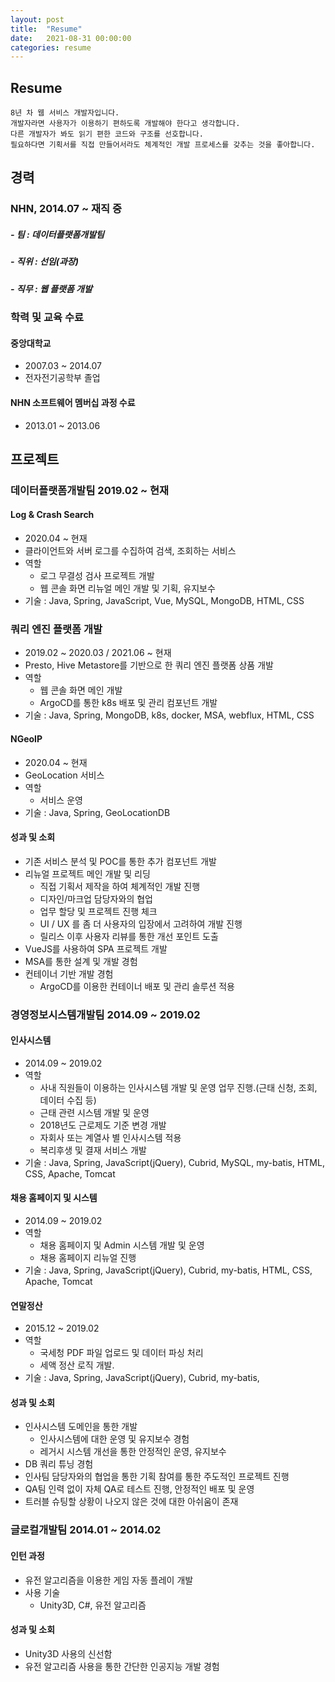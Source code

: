 ```yaml
---
layout: post
title:  "Resume"
date:   2021-08-31 00:00:00
categories: resume
---
```



## Resume

```
8년 차 웹 서비스 개발자입니다.
개발자라면 사용자가 이용하기 편하도록 개발해야 한다고 생각합니다.
다른 개발자가 봐도 읽기 편한 코드와 구조를 선호합니다.
필요하다면 기획서를 직접 만들어서라도 체계적인 개발 프로세스를 갖추는 것을 좋아합니다.
```
## **경력**
### NHN, 2014.07 ~ 재직 중
##### - 팀 : 데이터플랫폼개발팀
##### - 직위 : 선임(과장)
##### - 직무 : 웹 플랫폼 개발

### **학력 및 교육 수료**
#### 중앙대학교
* 2007.03 ~ 2014.07 
* 전자전기공학부 졸업

#### NHN 소프트웨어 멤버십 과정 수료
* 2013.01 ~ 2013.06

## **프로젝트**
### **데이터플랫폼개발팀 2019.02 ~ 현재**
#### Log & Crash Search
* 2020.04 ~ 현재
* 클라이언트와 서버 로그를 수집하여 검색, 조회하는 서비스
* 역할
  * 로그 무결성 검사 프로젝트 개발
  * 웹 콘솔 화면 리뉴얼 메인 개발 및 기획, 유지보수
* 기술 : Java, Spring, JavaScript, Vue, MySQL, MongoDB, HTML, CSS

### 쿼리 엔진 플랫폼 개발
* 2019.02 ~ 2020.03 / 2021.06 ~ 현재
* Presto, Hive Metastore를 기반으로 한 쿼리 엔진 플랫폼 상품 개발
* 역할
  * 웹 콘솔 화면 메인 개발
  * ArgoCD를 통한 k8s 배포 및 관리 컴포넌트 개발
* 기술 : Java, Spring, MongoDB, k8s, docker, MSA, webflux, HTML, CSS

#### NGeoIP
* 2020.04 ~ 현재
* GeoLocation 서비스
* 역할
  * 서비스 운영
* 기술 : Java, Spring, GeoLocationDB

#### 성과 및 소회
* 기존 서비스 분석 및 POC를 통한 추가 컴포넌트 개발
* 리뉴얼 프로젝트 메인 개발 및 리딩
  * 직접 기획서 제작을 하여 체계적인 개발 진행
  * 디자인/마크업 담당자와의 협업
  * 업무 할당 및 프로젝트 진행 체크
  * UI / UX 를 좀 더 사용자의 입장에서 고려하여 개발 진행
  * 릴리스 이후 사용자 리뷰를 통한 개선 포인트 도출
* VueJS를 사용하여 SPA 프로젝트 개발
* MSA를 통한 설계 및 개발 경험
* 컨테이너 기반 개발 경험
  * ArgoCD를 이용한 컨테이너 배포 및 관리 솔루션 적용


### **경영정보시스템개발팀 2014.09 ~ 2019.02**
#### 인사시스템
* 2014.09 ~ 2019.02
* 역할
  * 사내 직원들이 이용하는 인사시스템 개발 및 운영 업무 진행.(근태 신청, 조회, 데이터 수집 등)
  * 근태 관련 시스템 개발 및 운영
  * 2018년도 근로제도 기준 변경 개발
  * 자회사 또는 계열사 별 인사시스템 적용
  * 복리후생 및 결재 서비스 개발
* 기술 : Java, Spring, JavaScript(jQuery), Cubrid, MySQL, my-batis, HTML, CSS, Apache, Tomcat

#### 채용 홈페이지 및 시스템
* 2014.09 ~ 2019.02
* 역할
  * 채용 홈페이지 및 Admin 시스템 개발 및 운영
  * 채용 홈페이지 리뉴얼 진행
* 기술 : Java, Spring, JavaScript(jQuery), Cubrid, my-batis, HTML, CSS, Apache, Tomcat

#### 연말정산
* 2015.12 ~ 2019.02
* 역할
  * 국세청 PDF 파일 업로드 및 데이터 파싱 처리
  * 세액 정산 로직 개발.
* 기술 : Java, Spring, JavaScript(jQuery), Cubrid, my-batis,

#### 성과 및 소회
* 인사시스템 도메인을 통한 개발
  * 인사시스템에 대한 운영 및 유지보수 경험
  * 레거시 시스템 개선을 통한 안정적인 운영, 유지보수
* DB 쿼리 튜닝 경험
* 인사팀 담당자와의 협업을 통한 기획 참여를 통한 주도적인 프로젝트 진행
* QA팀 인력 없이 자체 QA로 테스트 진행, 안정적인 배포 및 운영
* 트러블 슈팅할 상황이 나오지 않은 것에 대한 아쉬움이 존재

### **글로컬개발팀 2014.01 ~ 2014.02**
#### 인턴 과정
* 유전 알고리즘을 이용한 게임 자동 플레이 개발
* 사용 기술
  * Unity3D, C#, 유전 알고리즘
  
#### 성과 및 소회
* Unity3D 사용의 신선함
* 유전 알고리즘 사용을 통한 간단한 인공지능 개발 경험
